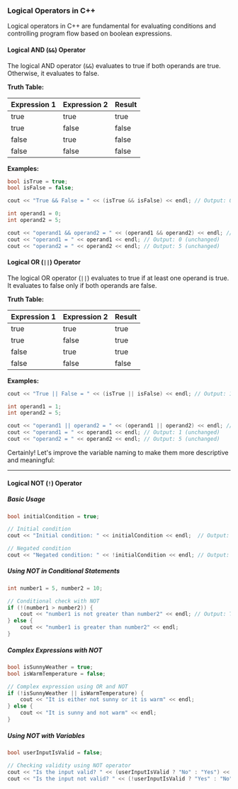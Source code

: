 ### Logical Operators in C++

Logical operators in C++ are fundamental for evaluating conditions and controlling program flow based on boolean expressions.

#### Logical AND (`&&`) Operator

The logical AND operator (`&&`) evaluates to true if both operands are true. Otherwise, it evaluates to false.

**Truth Table:**

| Expression 1 | Expression 2 | Result |
| ------------ | ------------ | ------ |
| true         | true         | true   |
| true         | false        | false  |
| false        | true         | false  |
| false        | false        | false  |

**Examples:**

```cpp
bool isTrue = true;
bool isFalse = false;

cout << "True && False = " << (isTrue && isFalse) << endl; // Output: 0 (false)

int operand1 = 0;
int operand2 = 5;

cout << "operand1 && operand2 = " << (operand1 && operand2) << endl; // Output: 0 (false)
cout << "operand1 = " << operand1 << endl; // Output: 0 (unchanged)
cout << "operand2 = " << operand2 << endl; // Output: 5 (unchanged)
```

#### Logical OR (`||`) Operator

The logical OR operator (`||`) evaluates to true if at least one operand is true. It evaluates to false only if both operands are false.

**Truth Table:**

| Expression 1 | Expression 2 | Result |
| ------------ | ------------ | ------ |
| true         | true         | true   |
| true         | false        | true   |
| false        | true         | true   |
| false        | false        | false  |

**Examples:**

```cpp
cout << "True || False = " << (isTrue || isFalse) << endl; // Output: 1 (true)

int operand1 = 1;
int operand2 = 5;

cout << "operand1 || operand2 = " << (operand1 || operand2) << endl; // Output: 1 (true)
cout << "operand1 = " << operand1 << endl; // Output: 1 (unchanged)
cout << "operand2 = " << operand2 << endl; // Output: 5 (unchanged)
```

Certainly! Let's improve the variable naming to make them more descriptive and meaningful:

---

#### Logical NOT (`!`) Operator

##### Basic Usage

```cpp
bool initialCondition = true;

// Initial condition
cout << "Initial condition: " << initialCondition << endl;  // Output: 1 (true)

// Negated condition
cout << "Negated condition: " << !initialCondition << endl; // Output: 0 (false)
```

##### Using NOT in Conditional Statements

```cpp
int number1 = 5, number2 = 10;

// Conditional check with NOT
if (!(number1 > number2)) {
    cout << "number1 is not greater than number2" << endl; // Output: This will be printed because number1 is not greater than number2
} else {
    cout << "number1 is greater than number2" << endl;
}
```

##### Complex Expressions with NOT

```cpp
bool isSunnyWeather = true;
bool isWarmTemperature = false;

// Complex expression using OR and NOT
if (!isSunnyWeather || isWarmTemperature) {
    cout << "It is either not sunny or it is warm" << endl;
} else {
    cout << "It is sunny and not warm" << endl;
}
```

##### Using NOT with Variables

```cpp
bool userInputIsValid = false;

// Checking validity using NOT operator
cout << "Is the input valid? " << (userInputIsValid ? "No" : "Yes") << endl;
cout << "Is the input not valid? " << (!userInputIsValid ? "Yes" : "No") << endl;
```
